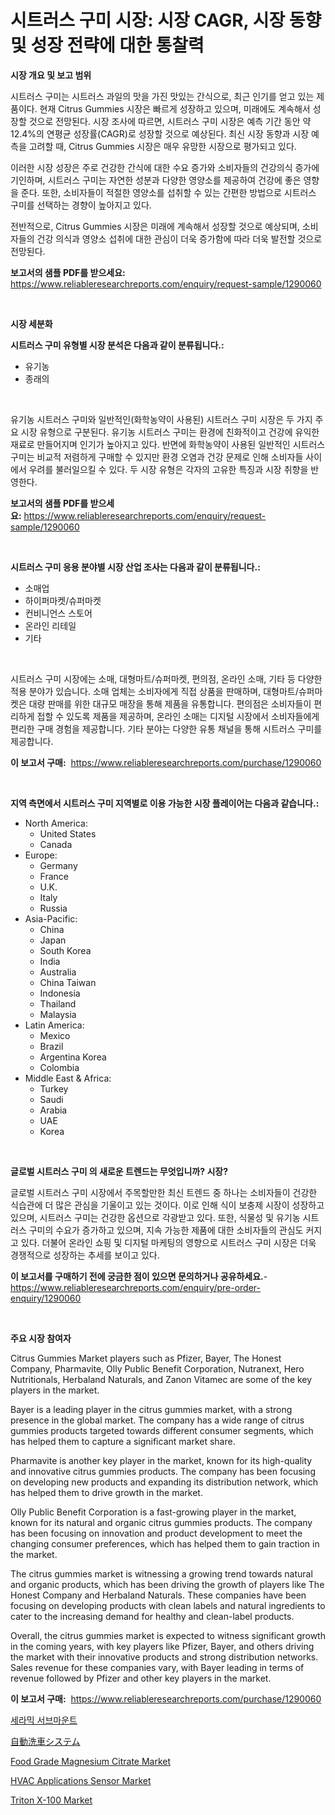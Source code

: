 <p><h1>시트러스 구미 시장: 시장 CAGR, 시장 동향 및 성장 전략에 대한 통찰력</h1></p><p><strong>시장 개요 및 보고 범위</strong></p>
<p><p>시트러스 구미는 시트러스 과일의 맛을 가진 맛있는 간식으로, 최근 인기를 얻고 있는 제품이다. 현재 Citrus Gummies 시장은 빠르게 성장하고 있으며, 미래에도 계속해서 성장할 것으로 전망된다. 시장 조사에 따르면, 시트러스 구미 시장은 예측 기간 동안 약 12.4%의 연평균 성장률(CAGR)로 성장할 것으로 예상된다. 최신 시장 동향과 시장 예측을 고려할 때, Citrus Gummies 시장은 매우 유망한 시장으로 평가되고 있다.</p><p>이러한 시장 성장은 주로 건강한 간식에 대한 수요 증가와 소비자들의 건강의식 증가에 기인하며, 시트러스 구미는 자연한 성분과 다양한 영양소를 제공하여 건강에 좋은 영향을 준다. 또한, 소비자들이 적절한 영양소를 섭취할 수 있는 간편한 방법으로 시트러스 구미를 선택하는 경향이 높아지고 있다.</p><p>전반적으로, Citrus Gummies 시장은 미래에 계속해서 성장할 것으로 예상되며, 소비자들의 건강 의식과 영양소 섭취에 대한 관심이 더욱 증가함에 따라 더욱 발전할 것으로 전망된다.</p></p>
<p><strong>보고서의 샘플 PDF를 받으세요:</strong> <a href="https://www.reliableresearchreports.com/enquiry/request-sample/1290060">https://www.reliableresearchreports.com/enquiry/request-sample/1290060</a></p>
<p>&nbsp;</p>
<p><strong>시장 세분화</strong></p>
<p><strong>시트러스 구미 유형별 시장 분석은 다음과 같이 분류됩니다.:</strong></p>
<p><ul><li>유기농</li><li>종래의</li></ul></p>
<p>&nbsp;</p>
<p><p>유기농 시트러스 구미와 일반적인(화학농약이 사용된) 시트러스 구미 시장은 두 가지 주요 시장 유형으로 구분된다. 유기농 시트러스 구미는 환경에 친화적이고 건강에 유익한 재료로 만들어지며 인기가 높아지고 있다. 반면에 화학농약이 사용된 일반적인 시트러스 구미는 비교적 저렴하게 구매할 수 있지만 환경 오염과 건강 문제로 인해 소비자들 사이에서 우려를 불러일으킬 수 있다. 두 시장 유형은 각자의 고유한 특징과 시장 취향을 반영한다.</p></p>
<p><strong>보고서의 샘플 PDF를 받으세요:</strong>&nbsp;<a href="https://www.reliableresearchreports.com/enquiry/request-sample/1290060">https://www.reliableresearchreports.com/enquiry/request-sample/1290060</a></p>
<p>&nbsp;</p>
<p><strong> 시트러스 구미 응용 분야별 시장 산업 조사는 다음과 같이 분류됩니다.:</strong></p>
<p><ul><li>소매업</li><li>하이퍼마켓/슈퍼마켓</li><li>컨비니언스 스토어</li><li>온라인 리테일</li><li>기타</li></ul></p>
<p>&nbsp;</p>
<p><p>시트러스 구미 시장에는 소매, 대형마트/슈퍼마켓, 편의점, 온라인 소매, 기타 등 다양한 적용 분야가 있습니다. 소매 업체는 소비자에게 직접 상품을 판매하며, 대형마트/슈퍼마켓은 대량 판매를 위한 대규모 매장을 통해 제품을 유통합니다. 편의점은 소비자들이 편리하게 접할 수 있도록 제품을 제공하며, 온라인 소매는 디지털 시장에서 소비자들에게 편리한 구매 경험을 제공합니다. 기타 분야는 다양한 유통 채널을 통해 시트러스 구미를 제공합니다.</p></p>
<p><strong>이 보고서 구매:</strong>&nbsp; <a href="https://www.reliableresearchreports.com/purchase/1290060">https://www.reliableresearchreports.com/purchase/1290060</a></p>
<p>&nbsp;</p>
<p><strong>지역 측면에서 시트러스 구미 지역별로 이용 가능한 시장 플레이어는 다음과 같습니다.:</strong></p>
<p><ul>
    <li>
        North America:
        <ul>
            <li>United States</li>
            <li>Canada</li>
        </ul>
    </li>
    <li>
        Europe:
        <ul>
            <li>Germany</li>
            <li>France</li>
            <li>U.K.</li>
            <li>Italy</li>
            <li>Russia</li>
        </ul>
    </li>
    <li>
        Asia-Pacific:
        <ul>
            <li>China</li>
            <li>Japan</li>
            <li>South Korea</li>
            <li>India</li>
            <li>Australia</li>
            <li>China Taiwan</li>
            <li>Indonesia</li>
            <li>Thailand</li>
            <li>Malaysia</li>
        </ul>
    </li>
    <li>
        Latin America:
        <ul>
            <li>Mexico</li>
            <li>Brazil</li>
            <li>Argentina Korea</li>
            <li>Colombia</li>
        </ul>
    </li>
    <li>
        Middle East & Africa:
        <ul>
            <li>Turkey</li>
            <li>Saudi</li>
            <li>Arabia</li>
            <li>UAE</li>
            <li>Korea</li>
        </ul>
    </li>
    </ul></p>
<p>&nbsp;</p>
<p><strong>글로벌 시트러스 구미 의 새로운 트렌드는 무엇입니까? 시장?</strong></p>
<p><p>글로벌 시트러스 구미 시장에서 주목할만한 최신 트렌드 중 하나는 소비자들이 건강한 식습관에 더 많은 관심을 기울이고 있는 것이다. 이로 인해 식이 보충제 시장이 성장하고 있으며, 시트러스 구미는 건강한 옵션으로 각광받고 있다. 또한, 식물성 및 유기농 시트러스 구미의 수요가 증가하고 있으며, 지속 가능한 제품에 대한 소비자들의 관심도 커지고 있다. 더불어 온라인 쇼핑 및 디지털 마케팅의 영향으로 시트러스 구미 시장은 더욱 경쟁적으로 성장하는 추세를 보이고 있다.</p></p>
<p><strong>이 보고서를 구매하기 전에 궁금한 점이 있으면 문의하거나 공유하세요.</strong>- <a href="https://www.reliableresearchreports.com/enquiry/pre-order-enquiry/1290060">https://www.reliableresearchreports.com/enquiry/pre-order-enquiry/1290060</a></p>
<p>&nbsp;</p>
<p><strong>주요 시장 참여자</strong></p>
<p><p>Citrus Gummies Market players such as Pfizer, Bayer, The Honest Company, Pharmavite, Olly Public Benefit Corporation, Nutranext, Hero Nutritionals, Herbaland Naturals, and Zanon Vitamec are some of the key players in the market.</p><p>Bayer is a leading player in the citrus gummies market, with a strong presence in the global market. The company has a wide range of citrus gummies products targeted towards different consumer segments, which has helped them to capture a significant market share.</p><p>Pharmavite is another key player in the market, known for its high-quality and innovative citrus gummies products. The company has been focusing on developing new products and expanding its distribution network, which has helped them to drive growth in the market.</p><p>Olly Public Benefit Corporation is a fast-growing player in the market, known for its natural and organic citrus gummies products. The company has been focusing on innovation and product development to meet the changing consumer preferences, which has helped them to gain traction in the market.</p><p>The citrus gummies market is witnessing a growing trend towards natural and organic products, which has been driving the growth of players like The Honest Company and Herbaland Naturals. These companies have been focusing on developing products with clean labels and natural ingredients to cater to the increasing demand for healthy and clean-label products.</p><p>Overall, the citrus gummies market is expected to witness significant growth in the coming years, with key players like Pfizer, Bayer, and others driving the market with their innovative products and strong distribution networks. Sales revenue for these companies vary, with Bayer leading in terms of revenue followed by Pfizer and other key players in the market.</p></p>
<p><strong>이 보고서 구매:</strong>&nbsp;&nbsp;<a href="https://www.reliableresearchreports.com/purchase/1290060">https://www.reliableresearchreports.com/purchase/1290060</a></p>
<p><p><a href="https://github.com/mpodehpw07370073/Market-Research-Report-List-1/blob/main/65784191982.md">세라믹 서브마운트</a></p><p><a href="https://medium.com/@chloekessler01/%E8%87%AA%E5%8B%95%E8%BB%8A%E6%B4%97%E8%BB%8A%E3%82%B7%E3%82%B9%E3%83%86%E3%83%A0%E3%81%AE%E5%B8%82%E5%A0%B4%E5%88%86%E6%9E%90%E3%81%8A%E3%82%88%E3%81%B32024%E5%B9%B4%E3%81%8B%E3%82%892031%E5%B9%B4%E3%81%BE%E3%81%A7%E3%81%AE%E8%A6%8F%E6%A8%A1%E4%BA%88%E6%B8%AC-0b480bbf1deb">自動洗車システム</a></p><p><a href="https://issuu.com/reportprime-2/docs/food-grade-magnesium-citrate-market-size-2030.pptx">Food Grade Magnesium Citrate Market</a></p><p><a href="https://faithful-glue-af3.notion.site/HVAC-Applications-Sensor-Market-Size-and-Growth-Market-Segmentation-Regional-and-Country-Breakdown-f683af16ccdc4744b3c9953f0ad1a334">HVAC Applications Sensor Market</a></p><p><a href="https://github.com/FassouRP/Market-Research-Report-List-3/blob/main/triton-x-100-market.md">Triton X-100 Market</a></p></p>
